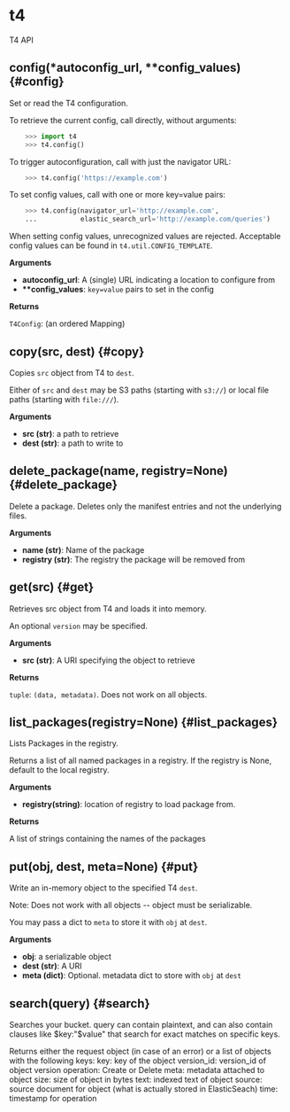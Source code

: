 
# t4
T4 API

## config(\*autoconfig\_url, \*\*config\_values)  {#config}
Set or read the T4 configuration.

To retrieve the current config, call directly, without arguments:

```python
    >>> import t4
    >>> t4.config()
```

To trigger autoconfiguration, call with just the navigator URL:

```python
    >>> t4.config('https://example.com')
```

To set config values, call with one or more key=value pairs:

```python
    >>> t4.config(navigator_url='http://example.com',
    ...           elastic_search_url='http://example.com/queries')
```

When setting config values, unrecognized values are rejected.  Acceptable
config values can be found in `t4.util.CONFIG_TEMPLATE`.

__Arguments__

* __autoconfig_url__:  A (single) URL indicating a location to configure from
* __**config_values__:  `key=value` pairs to set in the config

__Returns__

`T4Config`: (an ordered Mapping)


## copy(src, dest)  {#copy}

Copies ``src`` object from T4 to ``dest``.

Either of ``src`` and ``dest`` may be S3 paths (starting with ``s3://``)
or local file paths (starting with ``file:///``).

__Arguments__

* __src (str)__:  a path to retrieve
* __dest (str)__:  a path to write to


## delete\_package(name, registry=None)  {#delete\_package}

Delete a package. Deletes only the manifest entries and not the underlying files.

__Arguments__

* __name (str)__:  Name of the package
* __registry (str)__:  The registry the package will be removed from


## get(src)  {#get}
Retrieves src object from T4 and loads it into memory.

An optional ``version`` may be specified.

__Arguments__

* __src (str)__:  A URI specifying the object to retrieve

__Returns__

`tuple`: ``(data, metadata)``.  Does not work on all objects.


## list\_packages(registry=None)  {#list\_packages}
Lists Packages in the registry.

Returns a list of all named packages in a registry.
If the registry is None, default to the local registry.

__Arguments__

* __registry(string)__:  location of registry to load package from.

__Returns__

A list of strings containing the names of the packages


## put(obj, dest, meta=None)  {#put}
Write an in-memory object to the specified T4 ``dest``.

Note:
    Does not work with all objects -- object must be serializable.

You may pass a dict to ``meta`` to store it with ``obj`` at ``dest``.

__Arguments__

* __obj__:  a serializable object
* __dest (str)__:  A URI
* __meta (dict)__:  Optional. metadata dict to store with ``obj`` at ``dest``


## search(query)  {#search}

Searches your bucket. query can contain plaintext, and can also contain clauses
like $key:"$value" that search for exact matches on specific keys.

Returns either the request object (in case of an error) or a list of objects with the following keys:
    key: key of the object
    version_id: version_id of object version
    operation: Create or Delete
    meta: metadata attached to object
    size: size of object in bytes
    text: indexed text of object
    source: source document for object (what is actually stored in ElasticSeach)
    time: timestamp for operation

